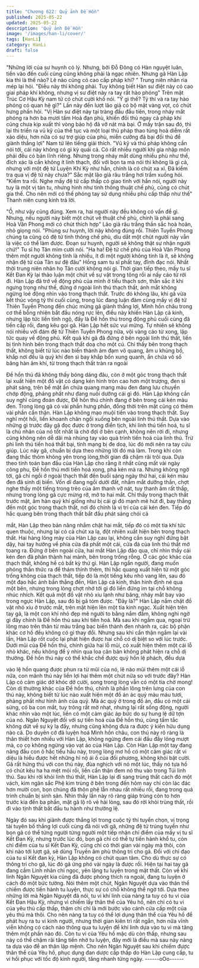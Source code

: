 ```yaml
---
title: "Chương 622: Quỷ ảnh Đề Hồn"
published: 2025-05-22
updated: 2025-05-22
description: 'Quỷ ảnh Đề Hồn'
image: '/images/han-li/cover/'
tags: [HanLi]
category: HanLi
draft: false
---
```


"Những lời của sư huynh có lý. Nhưng, bởi Đỗ Đông có Hàn
nguyệt luân, tiến vào đến cuối cùng cũng không phải là ngạc
nhiên. Nhưng gã Hàn Lập kia thì là thế nào? Lẽ nào cũng có cao
cấp pháp khí? " Trung niên nhân ria mép lại hỏi.
"Điều này thì không phải. Tuy không biết Hàn sư điệt này có cao
giai pháp khí không, nhưng vị sư điệt này ra tay rất hào phóng"
Trên mặt Trúc Cơ Hậu Kỳ nam tử có chút cười khổ nói.
"Ý gì thế? Tỷ thí và ra tay hào phóng có quan hệ gì?" Lần này đến
lượt lão giả có bộ mặt vàng vọt, có chút hưng phấn hỏi.
"Vị Hàn sư điệt này tại tràng đấu đầu tiên, trong nháy mắt phóng
ra hơn ba mươi tấm Hoả đạn phù, khiến đối thủ ngay cả pháp khí
cũng chưa kịp xuất thì vòng bảo hộ đã vỡ nát mà bại. Ở mấy trận
sau đó, thì lại thi triển ra vũ kỹ của thế tục và một loại thủ pháp
thao túng hoả diễm rất xảo diệu, hơn nữa có sự trợ giúp của phù,
miễn cưỡng đả bại đối thủ để giành thắng lợi" Nam tử lên tiếng
giải thích.
"Vũ kỹ và thủ pháp không cần nói tới, cái này không có gì kỳ quái
cả. Có rất nhiều người khi gia nhập môn phái đều có bản lĩnh
riêng. Nhưng trong nháy mắt dùng nhiều phù như thế, đích xác là
cần không ít linh thạch, đối với bọn ta mà nói thì không là gì cả,
nhưng với một đệ tử Luyện Khí Kỳ như hắn, chính là có chút xa xỉ.
Đã kiểm tra qua vị đệ tử này chưa?" Sắc mặt lão giả râu trắng hơi
trầm xuống hỏi.
"Kiểm tra rồi. Nghe mấy đệ tử cấp thấp có giao tình với hắn nói,
người này tuy là một vị tán tu, nhưng hình như tinh thông thuật
chế phù, cũng có chút gia thế. Cho nên mới có thế phóng tay sử
dụng nhiều phù cấp thấp như thế" Thanh niên cung kính trả lời.

"Ồ, như vậy cũng đúng. Xem ra, hai người này đều không có vấn
đề gì. Nhưng, nếu người này biết một chút về thuật chế phù,
chính là phải sang Hoả Vân Phong mới có chút thích hợp" Lão giả
râu trắng thần sắc hoà hoãn, nhỏ giọng nói.
"Phùng sư huynh, lời này không đúng rồi. Thiên Tuyền Phong
chúng ta cũng có đệ tử tinh thông chế phù, dìu dắt một chút người
này vẫn là việc có thể làm được. Đoạn sư huynh, người sẽ không
thật sự nhận người chứ!" Tu sĩ họ Tân mỉm cười nói.
"Ha ha! Đệ tử chế phù của Hoả Vân Phong thêm một người
không tính là nhiều, ít đi một người không tính là ít, sẽ không nhận
đệ tử của Tân sư đệ đâu" Hồng sam tu sĩ phất tay, đĩnh đạc nói.
Nhất thời trung niên nhân họ Tân cười không nói gì.
Thời gian tiếp theo, mấy tu sĩ Kết Đan Kỳ lại thảo luận một chút
về sự vật trong tông rồi ai nấy cáo từ rời đi.
Hàn Lập đã trở về động phủ của mình ở tiểu thạch sơn, thần sắc
ít khi ngưng trọng như thế, đứng ở ngoài linh thú thạch thất, ánh
mắt không ngừng loé động nhìn vào trong thạch thất.
Trước đó không lâu, khi gã vừa kết thúc vòng tỷ thí cuối cùng,
trong lúc đang luận đàm cùng mấy vị đệ tử Thiên Tuyền Phong
đến chúc mừng gã giành thắng lợi, Minh hồn châu trong cơ thể
bỗng nhiên bắt đầu nóng rực lên, điều này khiến Hàn Lập cả kinh,
nhưng lập tức liền tỉnh ngộ, đấy là Đề hồn thú trong động phủ
cuối cùng đã tiến cấp rồi, đang kêu gọi gã.
Hàn Lập hết sức vui mừng. Tự nhiên sẽ không nói nhiều với đám
đệ tử Thiên Tuyền Phong nữa, vội vàng cáo từ xong, lập tức quay
về động phủ. Kết quả khi gã đã đứng ở bên ngoài linh thú thất,
liền bị tình hình bên trong thạch thất doạ cho một cú.
Chỉ thấy bên trong thạch thất, không biết từ lúc nào biến thành ảm
đạm vô quang, âm u khủng bố, khắp nơi đều là quỷ khí đen sì bay
khắp bốn xung quanh, ẩn chứa vô số băng hàn âm khí, từ trong
thạch thất tràn ra ngoài

Đề hồn thú đã không thấy bóng dáng đâu, còn ở một góc trong
thạch thất lại xuất hiện một đồ vật có dạng kén hình tròn cao hơn
một trượng, đen sì phát sáng, trên bề mặt ẩn chứa quang mang
màu đen đang lưu chuyển chớp động, phảng phất như đang nuôi
dưỡng cái gì đó.
Hàn Lập không cần suy nghĩ cũng đoán được, Đề hồn thú chính
đang ở bên trong cái kén màu đen.
Trong lòng gã có vài phần hưng phấn, đồng thời trên mặt cũng có
thêm vài phần cẩn thận.
Hàn Lập không mạo muội tiến vào trong thạch thất. Suy nghĩ một
hồi, liền khoanh chân ngồi xuống bên ngoài linh thú thất.
Dựa vào những gì trước đây gã đọc được ở trong điển tịch, khi
linh thú tiến hoá, tu sĩ là chủ nhân của nó tốt nhất là chờ đợi ở
bên cạnh, không nên rời đi, nhưng cũng không nên dễ dãi mà
nhúng tay vào quá trình tiến hoá của linh thú. Trừ phi linh thú tiến
hoá thất bại, tính mạng bị đe doạ, lúc đó mới nên ra tay cứu giúp.
Lúc này gã, chuẩn bị dựa theo những lời đó mà làm.
Trong khi còn đang thắc thỏm không yên trong lòng,thời gian đã
chậm rãi trôi qua.
Dựa theo tính toán ban đầu của Hàn Lập cho rằng ít nhất cũng
mất vài ngày công phu, Đề hồn thú mới tiến hoá xong, phá kén
mà ra. Nhưng không ngờ tới, gã chỉ ngồi ở ngoài thạch thất đến
buổi sáng ngày thứ hai, cái kén màu đen đã sinh dị biến.
Vốn dĩ đang ngồi dưới đất, nhắm mắt dưỡng thần, chợt nghe thấy
một tiếng trong trẻo của âm thanh vỡ nát, tuy thanh âm rất thấp,
nhưng trong lòng gã cực mừng rỡ, mở to hai mắt.
Chỉ thấy trong thạch thất trước mặt, âm hàn quỷ khí giống như bị
cái gì đó mạnh mẽ hút đi, bay thẳng đến một góc trong thạch thất,
nơi đó chính là vị trí của cái kén đen.
Tiếp đó hắc quang bên trong thạch thất bắt đầu phát sáng chói cả

mắt, Hàn Lập theo bản năng nhắm chặt hai mắt, tiếp đó có một tia
khí tức quen thuộc, nhưng lại có cả chút xa lạ, đột nhiên xuất hiện
bên trong thạch thất.
Hai hàng lông mày của Hàn Lập cau lại, không cần suy nghĩ đứng
bật dậy, hai tay hướng về phía cửa đá phất một cái, cửa đá của
linh thú thất mở toang ra.
Đứng ở bên ngoài cửa, hai mắt Hàn Lập đảo qua, chỉ nhìn thấy
cái kén đen đã phân thành hai mảnh, bên trong trống rỗng.
Ở các góc khác của thạch thất, không hề có bất kỳ thứ gì.
Hàn Lập ngẩn người, đang muốn phóng thần thức ra để thám
thính thêm, thì hắc quang xuất hiện từ một góc trống không của
thạch thất, tiếp đó là một tiếng kêu nhỏ vang lên, sau đó một đạo
hắc ảnh bắn thẳng đến, Hàn Lập cả kinh, thân hình định né qua
một bên, nhưng trong lòng chợt nhớ tới gì đó liền đứng im tại chỗ
không nhúc nhích.
Kết quả một đồ vật nhỏ xíu lạnh như băng, nháy mắt bay vào
trong ngực Hàn Lập, sau đó bị gã tóm được.
"Đây là?" Hàn Lập nắm chặt đồ vật nhỏ xíu ở trước mắt, trên mặt
hiện lên một tia kinh ngạc.
Xuất hiện trên tay gã, là một con khỉ nhỏ đẹp mê người to bằng
nắm đấm, không nghi ngờ gì đây chính là Đề hồn thú sau khi tiến
hoá. Mà sau khi ngắm qua, ngoại trừ lông mao trên thân từ màu
trắng bạc biến thành đen nhánh ra, các bộ phận khác cơ hồ đều
không có gì thay đổi.
Nhưng sau khi cẩn thận ngắm lại vài lần, Hàn Lập rốt cuộc lại
phát hiện được hai chỗ có dị biệt so với lúc trước.
Dưới mũi của Đề hồn thú, chính giữa hai lỗ mũi, có xuất hiện
thêm một cái lỗ nhỏ khác, nếu không để ý nhìn qua loa căn bản
không phát hiện ra chỗ dị thường.
Đề hồn thú này có thể khắc chế được quỷ hồn lệ phách, đều dựa

vào lệ hồn quang được phun ra từ mũi của nó, lẽ nào mũi thêm
một cái lỗ nữa, con mãnh thú này liền lợi hại thêm một chút nữa
so với trước đây?
Hàn Lập có cảm giác dở khóc dở cười, song trong lòng vẫn có
một tia chờ mong!
Còn dị thường khác của Đề hồn thú, chính là phần lông trên lưng
của con thú này, không biết từ lúc nào xuất hiện một đồ án ác quỷ
màu máu tươi, phảng phất như hình ảnh của quỷ.
Mà ác quỷ ở trong đồ án, đầu có một cái sừng, có ba con mắt, tuy
trông rất mờ nhạt, nhưng lại rất sống động, người khác nhìn vào
một lúc, liền có một cảm giác áp bức do sự hung lệ dữ tợn của
nó.
Ngân Nguyệt đối với sự tiến hoá của Đề hồn thú, cũng tấm tắc
không dứt về sự kỳ lạ đấy, nhưng cũng không đưa ra được ý kiến
hữu dụng nào cả.
Do duyên cớ đã luyện hoá Minh hồn châu, con thú này rõ ràng là
thân thiết hơn nhiều với Hàn Lập, không ngừng đem cái đầu đầy
lông mượt mà, cọ cọ không ngừng vào vạt áo của Hàn Lập.
Còn Hàn Lập một tay đang nâng đầu con ô hắc tiểu hầu này,
trong lòng mơ hồ có một cảm giác rất vi diệu là hiểu được hết
những hỉ nộ ái ố của đối phương, không khỏi bật cười.
Gã rất hứng thú với con thú này, đùa nghịch với nó một lúc, thấy
nó tựa hồ có chút kêu ha ha mệt mỏi rồi, liền cẩn thận đem nó thu
vào trong Túi linh thú.
Sau khi rời khỏi linh thú thất, Hàn Lập lại đi sang trùng thất cách
đó một vách, kim ngân sắc Phệ kim trùng ở bên trong đến hôm
nay chỉ còn lác đác hơn mười con, bọn chúng đã thôn phệ lẫn
nhau rất nhiều rồi, đang trong quá trình chuẩn bị sinh sản.
Nhìn thấy lần này rõ ràng giáp trùng còn to hơn trước kia đến ba
phần, mặt gã lộ rõ vẻ hài lòng, sau đó rời khỏi trùng thất, rồi đi
vào tịnh thất bắt đầu tu hành như thường lệ.

Ngày đó sau khi giành được thắng lợi trong cuộc tỷ thí tuyển
chọn, vị trọng tài tuyên bố thắng lợi cuối cùng đã nói với gã,
những đệ tử trúng tuyển như bọn gã có thể từng người từng
người một tiếp nhận chỉ điểm của mấy vị tu sĩ Kết Đan Kỳ, nhưng
trước lúc đó, bọn gã chỉ có thể tự tiến hành khổ tu, còn chỉ điểm
của tu sĩ Kết Đan Kỳ, cũng chỉ có thời gian vài ngày mà thôi, còn
khi nào tới lượt gã, sẽ dùng Truyền âm phù thông tri cho gã.
Đối với chỉ đạo của tu sĩ Kết đan kỳ, Hàn Lập không có chút quan
tâm. Cho dù thực sự có thông tri cho gã, lúc đó gã ứng phó vài
ngày là được rồi. Hiện tại hai tay gã đang cầm Linh nhãn chi
ngọc, yên lặng tu luyện trong mật thất.
Còn về khí linh Ngân Nguyệt kia cũng đã được phóng thích ra
ngoài, đang tu luyện ở cách đó một bức tường.
Nói thêm một chút, Ngân Nguyệt dựa vào thân thể chiếm được
tiến hành tu luyện, thực sự có chỗ không thể ngờ tới.
Dựa theo những lời mà Ngân Nguyệt đã nói, tu vi khí linh của
nàng ta tuy có tu vi của Kết Đan Hậu Kỳ, nhưng vì chiếm lấy thân
thể của Yêu hồ, nên chỉ có tu vi của yêu thú cấp thấp, thậm chí
chỉ là mới bước vào cánh cửa cấp một của yêu thú mà thôi.
Cho nên nàng ta tuy có thể lợi dụng thân thể của Yêu hồ để phát
huy ra tu vi kinh người, nhưng thời gian kiên trì rất ngắn, hơn nữa
vĩnh viễn không có cách nào thông qua tu luyện để khí linh dựa
vào tu vi mà tăng thêm một phần nào đó. Còn tu vi của Yêu hồ
mặc dù còn thấp, nhưng sau này có thể chậm rãi tăng tiến nhờ tu
luyện, đây mới là điều mà sau này nàng ta dựa vào để an thân
lập mệnh.
Cho nên Ngân Nguyệt sau khi chiếm được thân thể của Yêu hồ,
phục dụng đan dược cấp thấp do Hàn Lập cung cấp, tu vi hồi
phục với tốc độ kinh người, tăng nhanh từng ngày.
------oOo------
